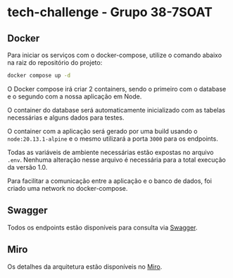 # tech-challenge - Grupo 38-7SOAT

## Docker

Para iniciar os serviços com o docker-compose, utilize o comando abaixo na raiz do repositório do projeto:

```sh
docker compose up -d
```

O Docker compose irá criar 2 containers, sendo o primeiro com o database e o segundo com a nossa aplicação em Node.

O container do database será automaticamente inicializado com as tabelas necessárias e alguns dados para testes.

O container com a aplicação será gerado por uma build usando o `node:20.13.1-alpine` e o mesmo utilizará a porta `3000` para os endpoints.

Todas as variáveis de ambiente necessárias estão expostas no arquivo `.env`. Nenhuma alteração nesse arquivo é necessária para a total execução da versão 1.0.

Para facilitar a comunicação entre a aplicação e o banco de dados, foi criado uma network no docker-compose.

## Swagger

Todos os endpoints estão disponíveis para consulta via [Swagger](http://localhost:3000/api-docs/).

## Miro

Os detalhes da arquitetura estão disponíveis no [Miro](https://miro.com/app/board/uXjVKUHWBkY=/?share_link_id=42148422473).